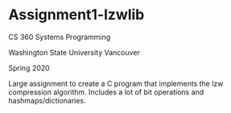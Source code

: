 # Assignment1-lzwlib

CS 360 Systems Programming

Washington State University Vancouver

Spring 2020

Large assignment to create a C program that implements the lzw compression algorithm. Includes a lot of bit operations and hashmaps/dictionaries.
